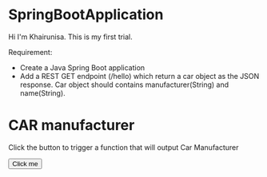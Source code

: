 # SpringBootApplication
Hi I'm Khairunisa.
This is my first trial.

Requirement:
- Create a Java Spring Boot application
- Add a REST GET endpoint (/hello) which return a car object as the JSON response.
Car object should contains manufacturer(String) and name(String).


<!DOCTYPE html>
<html>
<body>

<h1>CAR manufacturer</h1>

<p>Click the button to trigger a function that will output Car Manufacturer</p>

<button onclick="()">Click me</button>

<p id="demo"></p>

<script>
function myFunction() {
	$.get('car/hello).then(function(data){
	
  	document.getElementById("demo").innerHTML = data;
}
</script>

</body>
</html>
